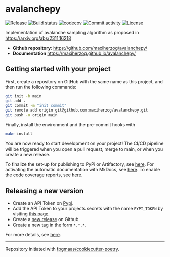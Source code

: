 # avalanchepy

[![Release](https://img.shields.io/github/v/release/maxiherzog/avalanchepy)](https://img.shields.io/github/v/release/maxiherzog/avalanchepy)
[![Build status](https://img.shields.io/github/actions/workflow/status/maxiherzog/avalanchepy/main.yml?branch=main)](https://github.com/maxiherzog/avalanchepy/actions/workflows/main.yml?query=branch%3Amain)
[![codecov](https://codecov.io/gh/maxiherzog/avalanchepy/branch/main/graph/badge.svg)](https://codecov.io/gh/maxiherzog/avalanchepy)
[![Commit activity](https://img.shields.io/github/commit-activity/m/maxiherzog/avalanchepy)](https://img.shields.io/github/commit-activity/m/maxiherzog/avalanchepy)
[![License](https://img.shields.io/github/license/maxiherzog/avalanchepy)](https://img.shields.io/github/license/maxiherzog/avalanchepy)

Implementation of avalanche sampling algorithm as proposed in https://arxiv.org/abs/2311.16218

- **Github repository**: <https://github.com/maxiherzog/avalanchepy/>
- **Documentation** <https://maxiherzog.github.io/avalanchepy/>

## Getting started with your project

First, create a repository on GitHub with the same name as this project, and then run the following commands:

```bash
git init -b main
git add .
git commit -m "init commit"
git remote add origin git@github.com:maxiherzog/avalanchepy.git
git push -u origin main
```

Finally, install the environment and the pre-commit hooks with

```bash
make install
```

You are now ready to start development on your project!
The CI/CD pipeline will be triggered when you open a pull request, merge to main, or when you create a new release.

To finalize the set-up for publishing to PyPi or Artifactory, see [here](https://fpgmaas.github.io/cookiecutter-poetry/features/publishing/#set-up-for-pypi).
For activating the automatic documentation with MkDocs, see [here](https://fpgmaas.github.io/cookiecutter-poetry/features/mkdocs/#enabling-the-documentation-on-github).
To enable the code coverage reports, see [here](https://fpgmaas.github.io/cookiecutter-poetry/features/codecov/).

## Releasing a new version

- Create an API Token on [Pypi](https://pypi.org/).
- Add the API Token to your projects secrets with the name `PYPI_TOKEN` by visiting [this page](https://github.com/maxiherzog/avalanchepy/settings/secrets/actions/new).
- Create a [new release](https://github.com/maxiherzog/avalanchepy/releases/new) on Github.
- Create a new tag in the form `*.*.*`.

For more details, see [here](https://fpgmaas.github.io/cookiecutter-poetry/features/cicd/#how-to-trigger-a-release).

---

Repository initiated with [fpgmaas/cookiecutter-poetry](https://github.com/fpgmaas/cookiecutter-poetry).
